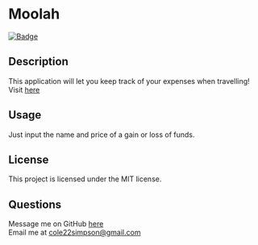 
  # Moolah

  [![Badge](https://img.shields.io/badge/License-MIT-red.svg)](https://opensource.org/licenses/MIT)

  ## Description

  This application will let you keep track of your expenses when travelling!
  Visit [here](https://immense-citadel-09977.herokuapp.com/)

  ## Usage

  Just input the name and price of a gain or loss of funds.
  
  ## License

  This project is licensed under the MIT license.

  ## Questions

  Message me on GitHub [here](github.com/cole22simpson)
  <br>
  Email me at cole22simpson@gmail.com
